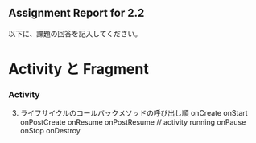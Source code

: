 Assignment Report for 2.2
------

以下に、課題の回答を記入してください。

Activity と Fragment
======

### Activity

3. ライフサイクルのコールバックメソッドの呼び出し順
 onCreate
 onStart
 onPostCreate
 onResume
 onPostResume
// activity running
 onPause
 onStop
 onDestroy

